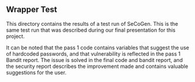 ## Wrapper Test

This directory contains the results of a test run of SeCoGen. This is the same test run that was described during our final presentation for this project.

It can be noted that the pass 1 code contains variables that suggest the use of hardcoded passwords, and that vulnerability is reflected in the pass 1 Bandit report. The issue is solved in the final code and bandit report, and the security report describes the improvement made and contains valuable suggestions for the user.

